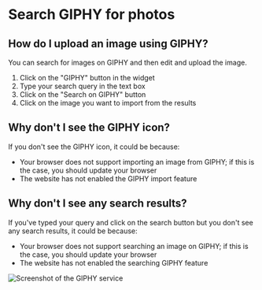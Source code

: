 # Search GIPHY for photos

## How do I upload an image using GIPHY?

You can search for images on GIPHY and then edit and upload the image.

1. Click on the "GIPHY" button in the widget
2. Type your search query in the text box
3. Click on the "Search on GIPHY" button
4. Click on the image you want to import from the results

## Why don't I see the GIPHY icon?

If you don't see the GIPHY icon, it could be because:

- Your browser does not support importing an image from GIPHY; if this is the case, you should update your browser
- The website has not enabled the GIPHY import feature

## Why don't I see any search results?

If you've typed your query and click on the search button but you don't see any search results, it could be because:

- Your browser does not support searching an image on GIPHY; if this is the case, you should update your browser
- The website has not enabled the searching GIPHY feature

![Screenshot of the GIPHY service](/assets/screenshots/giphy.png)
